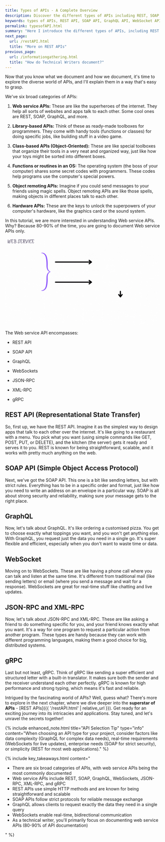```yaml
---
title: Types of APIs - A Complete Overview
description: Discover the different types of APIs including REST, SOAP, GraphQL, WebSockets, JSON-RPC, XML-RPC, and gRPC. Learn how each API type works, their key features, and when to use them in your projects.
keywords: types of APIs, REST API, SOAP API, GraphQL API, WebSocket API, JSON-RPC API, XML-RPC API, gRPC API, web service APIs, library-based APIs, class-based APIs, API comparison, API technologies, modern API types, API integration, API documentation, API architecture, API protocols, real-time APIs, microservice APIs, API communication patterns, API development, RESTful web services, API design patterns
permalink: typesofAPI.html
summary: "Here I introduce the different types of APIs, including REST APIs, SOAP APIs, GraphQL, WebSockets, JSON-RPC, XML-RPC, and gRPC. It explains each type of API in a simple and easy-to-understand way, using analogies and examples. The article also discusses the applications of each type of API."
next_page:
  url: /restAPI.html
  title: "More on REST APIs"
previous_page:
  url: /informationgathering.html
  title: "How do Technical Writers document?"
---
```


Now that you know what we document and how we document, it's time to explore the diverse world of APIs, and I'll explain them in a way that's easy to grasp.

We've six broad categories of APIs:

1. **Web service APIs:** These are like the superheroes of the internet. They help all sorts of websites and apps talk to each other. Some cool ones are REST, SOAP, GraphQL, and more.

2. **Library-based APIs:** Think of these as ready-made toolboxes for programmers. They come with handy tools (functions or classes) for doing specific jobs, like building stuff in a video game.

3. **Class-based APIs (Object-Oriented):** These are like special toolboxes that organize their tools in a very neat and organized way, just like how your toys might be sorted into different boxes.

4. **Functions or routines in an OS:** The operating system (the boss of your computer) shares some secret codes with programmers. These codes help programs use the computer's special powers.

5. **Object remoting APIs:** Imagine if you could send messages to your friends using magic spells. Object remoting APIs are like those spells, making objects in different places talk to each other.

6. **Hardware APIs:** These are the keys to unlock the superpowers of your computer's hardware, like the graphics card or the sound system.

In this tutorial, we are more interested in understanding Web service APIs. Why? Because 80-90% of the time, you are going to document Web service APIs only.

<img src="./assets/gif/webAPIs.gif" alt="Different types of Web APIs including REST, SOAP, GraphQL, and WebSockets" title="Web API types and their relationships">

The Web service API encompasses:

* REST API
* SOAP API
* GraphQL
* WebSockets
* JSON-RPC
* XML-RPC
* gRPC

  <script async src="https://pagead2.googlesyndication.com/pagead/js/adsbygoogle.js?client=ca-pub-7149683584202371"
      crossorigin="anonymous"></script>
  <!-- AddTitleOne -->
  <ins class="adsbygoogle"
      style="display:block"
      data-ad-client="ca-pub-7149683584202371"
      data-ad-slot="7422872052"
      data-ad-format="auto"
      data-full-width-responsive="true"></ins>
  <script>
      (adsbygoogle = window.adsbygoogle || []).push({});
  </script>

## REST API (Representational State Transfer)

So, first up, we have the REST API. Imagine it as the simplest way to design apps that talk to each other over the internet. It's like going to a restaurant with a menu. You pick what you want (using simple commands like GET, POST, PUT, or DELETE), and the kitchen (the server) gets it ready and serves it to you. REST is known for being straightforward, scalable, and it works with pretty much anything on the web.


## SOAP API (Simple Object Access Protocol)

Next, we've got the SOAP API. This one is a bit like sending letters, but with strict rules. Everything has to be in a specific order and format, just like how you need to write an address on an envelope in a particular way. SOAP is all about strong security and reliability, making sure your message gets to the right place.


## GraphQL

Now, let's talk about GraphQL. It's like ordering a customised pizza. You get to choose exactly what toppings you want, and you won't get anything else. With GraphQL, you request just the data you need in a single go. It's super flexible and efficient, especially when you don't want to waste time or data.

## WebSocket

Moving on to WebSockets. These are like having a phone call where you can talk and listen at the same time. It's different from traditional mail (like sending letters) or email (where you send a message and wait for a response). WebSockets are great for real-time stuff like chatting and live updates.

## JSON-RPC and XML-RPC

Now, let's talk about JSON-RPC and XML-RPC. These are like asking a friend to do something specific for you, and your friend knows exactly what you want. It's a way for one program to request a particular action from another program. These types are handy because they can work with different programming languages, making them a good choice for big, distributed systems.

## gRPC

Last but not least, gRPC. Think of gRPC like sending a super efficient and structured letter with a built-in translator. It makes sure both the sender and the receiver understand each other perfectly. gRPC is known for high performance and strong typing, which means it's fast and reliable.

Intrigued by the fascinating world of APIs? Well, guess what? There's more to explore in the next chapter, where we dive deeper into the **superstar of APIs** - [REST APIs]({{ '/restAPI.html' | relative_url }}). Get ready for an exciting journey into its intricacies and applications. Stay tuned, and let's unravel the secrets together!

{% include enhanced_note.html 
  title="API Selection Tip" 
  type="info" 
  content="When choosing an API type for your project, consider factors like data complexity (GraphQL for complex data needs), real-time requirements (WebSockets for live updates), enterprise needs (SOAP for strict security), or simplicity (REST for most web applications)."
%}

{% include key_takeaways.html content="
<ul>
  <li>There are six broad categories of APIs, with web service APIs being the most commonly documented</li>
  <li>Web service APIs include REST, SOAP, GraphQL, WebSockets, JSON-RPC, XML-RPC, and gRPC</li>
  <li>REST APIs use simple HTTP methods and are known for being straightforward and scalable</li>
  <li>SOAP APIs follow strict protocols for reliable message exchange</li>
  <li>GraphQL allows clients to request exactly the data they need in a single query</li>
  <li>WebSockets enable real-time, bidirectional communication</li>
  <li>As a technical writer, you'll primarily focus on documenting web service APIs (80-90% of API documentation)</li>
</ul>
" %}